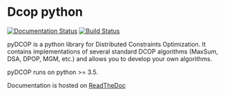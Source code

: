 # Dcop python

[![Documentation Status](https://readthedocs.org/projects/pydcop/badge/?version=latest)](http://pydcop.readthedocs.io/en/latest/?badge=latest)
[![Build Status](https://travis-ci.org/Orange-OpenSource/pyDcop.svg?branch=master)](https://travis-ci.org/Orange-OpenSource/pyDcop)

pyDCOP is a python library for Distributed Constraints Optimization.
It contains implementations of several standard DCOP algorithms (MaxSum, DSA,
DPOP, MGM, etc.) and allows you to develop your own algorithms.

pyDCOP runs on python >= 3.5.

Documentation is hosted on 
[ReadTheDoc](https://pydcop.readthedocs.io)
 
